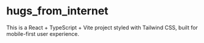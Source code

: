 # hugs_from_internet

This is a React + TypeScript + Vite project styled with Tailwind CSS, built for mobile-first user experience.
